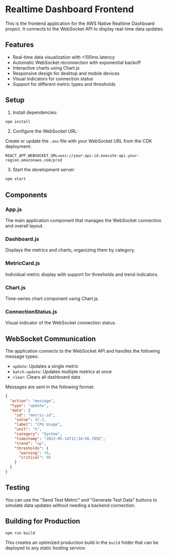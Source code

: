 # Realtime Dashboard Frontend

This is the frontend application for the AWS Native Realtime Dashboard project. It connects to the WebSocket API to display real-time data updates.

## Features

- Real-time data visualization with <100ms latency
- Automatic WebSocket reconnection with exponential backoff
- Interactive charts using Chart.js
- Responsive design for desktop and mobile devices
- Visual indicators for connection status
- Support for different metric types and thresholds

## Setup

1. Install dependencies:

```bash
npm install
```

2. Configure the WebSocket URL:

Create or update the `.env` file with your WebSocket URL from the CDK deployment:

```
REACT_APP_WEBSOCKET_URL=wss://your-api-id.execute-api.your-region.amazonaws.com/prod
```

3. Start the development server:

```bash
npm start
```

## Components

### App.js
The main application component that manages the WebSocket connection and overall layout.

### Dashboard.js
Displays the metrics and charts, organizing them by category.

### MetricCard.js
Individual metric display with support for thresholds and trend indicators.

### Chart.js
Time-series chart component using Chart.js.

### ConnectionStatus.js
Visual indicator of the WebSocket connection status.

## WebSocket Communication

The application connects to the WebSocket API and handles the following message types:

- `update`: Updates a single metric
- `batch-update`: Updates multiple metrics at once
- `clear`: Clears all dashboard data

Messages are sent in the following format:

```json
{
  "action": "message",
  "type": "update",
  "data": {
    "id": "metric-id",
    "value": 42.5,
    "label": "CPU Usage",
    "unit": "%",
    "category": "System",
    "timestamp": "2023-05-14T12:34:56.789Z",
    "trend": "up",
    "thresholds": {
      "warning": 70,
      "critical": 90
    }
  }
}
```

## Testing

You can use the "Send Test Metric" and "Generate Test Data" buttons to simulate data updates without needing a backend connection.

## Building for Production

```bash
npm run build
```

This creates an optimized production build in the `build` folder that can be deployed to any static hosting service.
